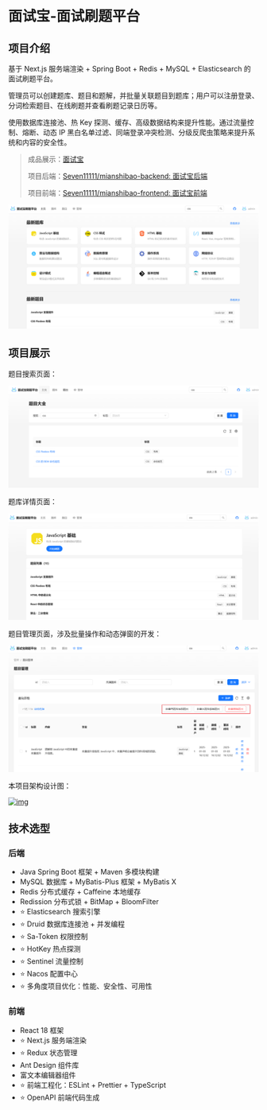 # 面试宝-面试刷题平台

## 项目介绍

基于 Next.js 服务端渲染 + Spring Boot + Redis + MySQL + Elasticsearch 的 面试刷题平台。

管理员可以创建题库、题目和题解，并批量关联题目到题库；用户可以注册登录、分词检索题目、在线刷题并查看刷题记录日历等。

使用数据库连接池、热 Key 探测、缓存、高级数据结构来提升性能。通过流量控制、熔断、动态 IP 黑白名单过滤、同端登录冲突检测、分级反爬虫策略来提升系统和内容的安全性。

>成品展示：[面试宝](http://82.157.231.49/)
>
>项目后端：[Seven11111/mianshibao-backend: 面试宝后端](https://github.com/Seven11111/mianshibao-backend)
>
>项目前端：[Seven11111/mianshibao-frontend: 面试宝前端](https://github.com/Seven11111/mianshibao-frontend)



![image-20250217213805130](./public/demo_1.png)

## 项目展示

题目搜索页面：

![image-20250217213843832](./public/demo_2.png)

题库详情页面：

![image-20250217213921165](./public/demo_3.png)

题目管理页面，涉及批量操作和动态弹窗的开发：

![image-20250217213959813](./public/demo_4.png)

本项目架构设计图：

[![img](https://camo.githubusercontent.com/03a3ea94f8abc8459026b675b9e24b166253fa841bc6f260a989b82c7177b079/68747470733a2f2f7069632e797570692e6963752f313238352f3230323430393239313633343738392e706e67)](https://camo.githubusercontent.com/03a3ea94f8abc8459026b675b9e24b166253fa841bc6f260a989b82c7177b079/68747470733a2f2f7069632e797570692e6963752f313238352f3230323430393239313633343738392e706e67)

## 技术选型

### 后端

- Java Spring Boot 框架 + Maven 多模块构建
- MySQL 数据库 + MyBatis-Plus 框架 + MyBatis X
- Redis 分布式缓存 + Caffeine 本地缓存
- Redission 分布式锁 + BitMap + BloomFilter
- ⭐️ Elasticsearch 搜索引擎
- ⭐️ Druid 数据库连接池 + 并发编程
- ⭐️ Sa-Token 权限控制
- ⭐️ HotKey 热点探测
- ⭐️ Sentinel 流量控制
- ⭐️ Nacos 配置中心
- ⭐️ 多角度项目优化：性能、安全性、可用性

### 前端

- React 18 框架
- ⭐️ Next.js 服务端渲染
- ⭐️ Redux 状态管理
- Ant Design 组件库
- 富文本编辑器组件
- ⭐️ 前端工程化：ESLint + Prettier + TypeScript
- ⭐️ OpenAPI 前端代码生成
